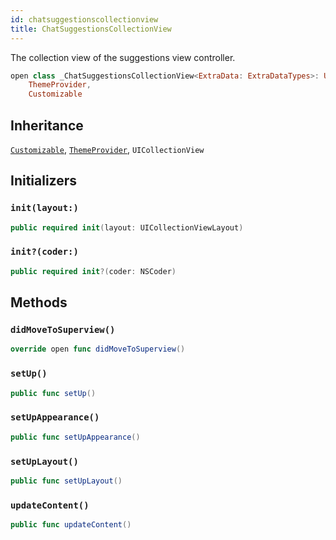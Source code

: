 ```yaml
---
id: chatsuggestionscollectionview 
title: ChatSuggestionsCollectionView
--- 
```


The collection view of the suggestions view controller.

``` swift
open class _ChatSuggestionsCollectionView<ExtraData: ExtraDataTypes>: UICollectionView,
    ThemeProvider,
    Customizable 
```

## Inheritance

[`Customizable`](../Customizable), [`ThemeProvider`](../../Utils/ThemeProvider), `UICollectionView`

## Initializers

### `init(layout:)`

``` swift
public required init(layout: UICollectionViewLayout) 
```

### `init?(coder:)`

``` swift
public required init?(coder: NSCoder) 
```

## Methods

### `didMoveToSuperview()`

``` swift
override open func didMoveToSuperview() 
```

### `setUp()`

``` swift
public func setUp() 
```

### `setUpAppearance()`

``` swift
public func setUpAppearance() 
```

### `setUpLayout()`

``` swift
public func setUpLayout() 
```

### `updateContent()`

``` swift
public func updateContent() 
```
